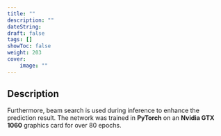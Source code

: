 ```yaml
---
title: ""
description: ""
dateString: 
draft: false
tags: []
showToc: false
weight: 203
cover:
    image: ""
--- 
```

### 

## Description

Furthermore, beam search is used during inference to enhance the prediction result. The network was trained in **PyTorch** on an **Nvidia GTX 1060** graphics card for over 80 epochs.